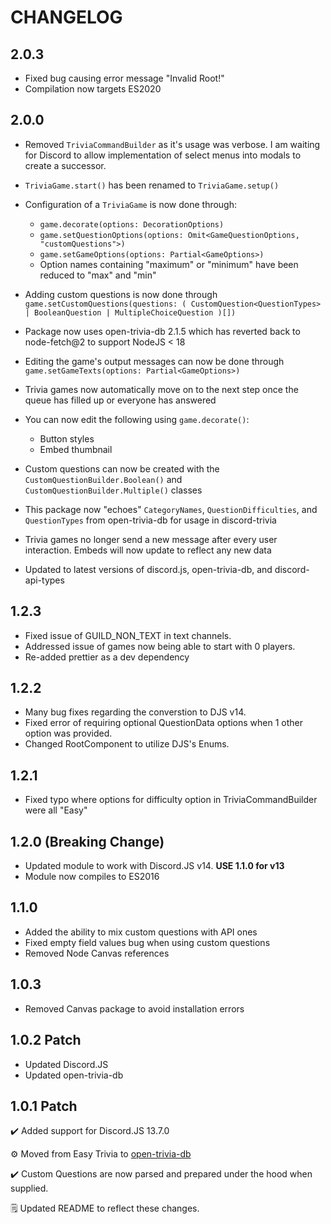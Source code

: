 # CHANGELOG

## 2.0.3
- Fixed bug causing error message "Invalid Root!"
- Compilation now targets ES2020

## 2.0.0
  - Removed `TriviaCommandBuilder` as it's usage was verbose. I am waiting for Discord to allow implementation of select menus into modals to create a successor.
  - `TriviaGame.start()` has been renamed to `TriviaGame.setup()` 
  - Configuration of a `TriviaGame` is now done through:
    - `game.decorate(options: DecorationOptions)`
    - `game.setQuestionOptions(options: Omit<GameQuestionOptions, "customQuestions">)`
    - `game.setGameOptions(options: Partial<GameOptions>)`
    - Option names containing "maximum" or "minimum" have been reduced to  "max" and "min"
  - Adding custom questions is now done through `game.setCustomQuestions(questions: (
      CustomQuestion<QuestionTypes>
      | BooleanQuestion
      | MultipleChoiceQuestion
    )[])`
  - Package now uses open-trivia-db 2.1.5 which has reverted back to node-fetch@2 to support NodeJS < 18

- Editing the game's output messages can now be done through `game.setGameTexts(options: Partial<GameOptions>)`

- Trivia games now automatically move on to the next step once the queue has filled up or everyone has answered

- You can now edit the following using `game.decorate()`:
  - Button styles
  - Embed thumbnail

- Custom questions can now be created with the `CustomQuestionBuilder.Boolean()` and `CustomQuestionBuilder.Multiple()` classes

- This package now "echoes" `CategoryNames`, `QuestionDifficulties`, and `QuestionTypes` from open-trivia-db for usage in discord-trivia

- Trivia games no longer send a new message after every user interaction. Embeds will now update to reflect any new data

- Updated to latest versions of discord.js, open-trivia-db, and discord-api-types

## 1.2.3
- Fixed issue of GUILD_NON_TEXT in text channels.
- Addressed issue of games now being able to start with 0 players.
- Re-added prettier as a dev dependency

## 1.2.2
- Many bug fixes regarding the converstion to DJS v14.
- Fixed error of requiring optional QuestionData options when 1 other option was provided.
- Changed RootComponent to utilize DJS's Enums.

## 1.2.1 
- Fixed typo where options for difficulty option in TriviaCommandBuilder were all "Easy"

## 1.2.0 (Breaking Change)
- Updated module to work with Discord.JS v14. **USE 1.1.0 for v13**
- Module now compiles to ES2016

## 1.1.0
- Added the ability to mix custom questions with API ones
- Fixed empty field values bug when using custom questions
- Removed Node Canvas references

## 1.0.3
- Removed Canvas package to avoid installation errors

## 1.0.2 Patch
- Updated Discord.JS
- Updated open-trivia-db

## 1.0.1 Patch
✔️ Added support for Discord.JS 13.7.0

⚙️ Moved from Easy Trivia to [open-trivia-db](https://github.com/Elitezen/open-trivia-db-wrapper)

✔️ Custom Questions are now parsed and prepared under the hood when supplied.

🗒️ Updated README to reflect these changes.